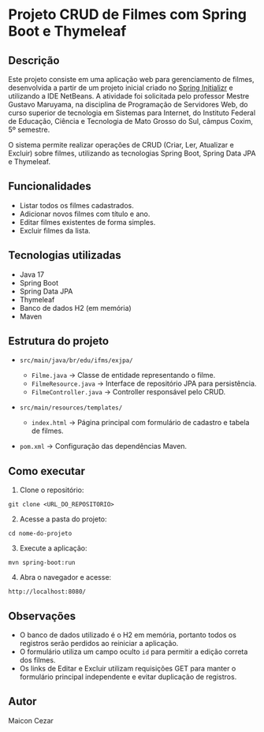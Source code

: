 # Projeto CRUD de Filmes com Spring Boot e Thymeleaf

## Descrição

Este projeto consiste em uma aplicação web para gerenciamento de filmes, desenvolvida a partir de um projeto inicial criado no [Spring Initializr](https://start.spring.io/) e utilizando a IDE NetBeans. A atividade foi solicitada pelo professor Mestre Gustavo Maruyama, na disciplina de Programação de Servidores Web, do curso superior de tecnologia em Sistemas para Internet, do Instituto Federal de Educação, Ciência e Tecnologia de Mato Grosso do Sul, câmpus Coxim, 5º semestre.

O sistema permite realizar operações de CRUD (Criar, Ler, Atualizar e Excluir) sobre filmes, utilizando as tecnologias Spring Boot, Spring Data JPA e Thymeleaf.

## Funcionalidades

* Listar todos os filmes cadastrados.
* Adicionar novos filmes com título e ano.
* Editar filmes existentes de forma simples.
* Excluir filmes da lista.

## Tecnologias utilizadas

* Java 17
* Spring Boot
* Spring Data JPA
* Thymeleaf
* Banco de dados H2 (em memória)
* Maven

## Estrutura do projeto

* `src/main/java/br/edu/ifms/exjpa/`

  * `Filme.java` → Classe de entidade representando o filme.
  * `FilmeResource.java` → Interface de repositório JPA para persistência.
  * `FilmeController.java` → Controller responsável pelo CRUD.
* `src/main/resources/templates/`

  * `index.html` → Página principal com formulário de cadastro e tabela de filmes.
* `pom.xml` → Configuração das dependências Maven.

## Como executar

1. Clone o repositório:

```
git clone <URL_DO_REPOSITORIO>
```

2. Acesse a pasta do projeto:

```
cd nome-do-projeto
```

3. Execute a aplicação:

```
mvn spring-boot:run
```

4. Abra o navegador e acesse:

```
http://localhost:8080/
```

## Observações

* O banco de dados utilizado é o H2 em memória, portanto todos os registros serão perdidos ao reiniciar a aplicação.
* O formulário utiliza um campo oculto `id` para permitir a edição correta dos filmes.
* Os links de Editar e Excluir utilizam requisições GET para manter o formulário principal independente e evitar duplicação de registros.

## Autor

Maicon Cezar
